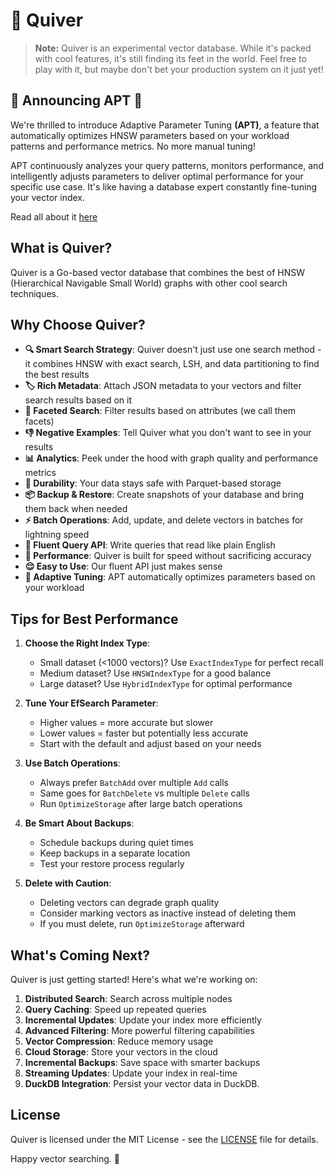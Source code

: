 # 🏹 Quiver

> **Note:** Quiver is an experimental vector database. While it's packed with cool features, it's still finding its feet in the world. Feel free to play with it, but maybe don't bet your production system on it just yet!

## 🎉 Announcing APT 🎉

We're thrilled to introduce Adaptive Parameter Tuning **(APT)**, a feature that automatically optimizes HNSW parameters based on your workload patterns and performance metrics. No more manual tuning!

APT continuously analyzes your query patterns, monitors performance, and intelligently adjusts parameters to deliver optimal performance for your specific use case. It's like having a database expert constantly fine-tuning your vector index.

Read all about it [here](adaptive/README.md)

## What is Quiver?

Quiver is a Go-based vector database that combines the best of HNSW (Hierarchical Navigable Small World) graphs with other cool search techniques.

## Why Choose Quiver?

- **🔍 Smart Search Strategy**: Quiver doesn't just use one search method - it combines HNSW with exact search, LSH, and data partitioning to find the best results
- **🏷️ Rich Metadata**: Attach JSON metadata to your vectors and filter search results based on it
- **🧩 Faceted Search**: Filter results based on attributes (we call them facets)
- **👎 Negative Examples**: Tell Quiver what you don't want to see in your results
- **📊 Analytics**: Peek under the hood with graph quality and performance metrics
- **💾 Durability**: Your data stays safe with Parquet-based storage
- **📦 Backup & Restore**: Create snapshots of your database and bring them back when needed
- **⚡ Batch Operations**: Add, update, and delete vectors in batches for lightning speed
- **🔗 Fluent Query API**: Write queries that read like plain English
- **🚀 Performance**: Quiver is built for speed without sacrificing accuracy
- **😌 Easy to Use**: Our fluent API just makes sense
- **🧠 Adaptive Tuning**: APT automatically optimizes parameters based on your workload

## Tips for Best Performance

1. **Choose the Right Index Type**:
   - Small dataset (<1000 vectors)? Use `ExactIndexType` for perfect recall
   - Medium dataset? Use `HNSWIndexType` for a good balance
   - Large dataset? Use `HybridIndexType` for optimal performance

2. **Tune Your EfSearch Parameter**:
   - Higher values = more accurate but slower
   - Lower values = faster but potentially less accurate
   - Start with the default and adjust based on your needs

3. **Use Batch Operations**:
   - Always prefer `BatchAdd` over multiple `Add` calls
   - Same goes for `BatchDelete` vs multiple `Delete` calls
   - Run `OptimizeStorage` after large batch operations

4. **Be Smart About Backups**:
   - Schedule backups during quiet times
   - Keep backups in a separate location
   - Test your restore process regularly

5. **Delete with Caution**:
   - Deleting vectors can degrade graph quality
   - Consider marking vectors as inactive instead of deleting them
   - If you must delete, run `OptimizeStorage` afterward

## What's Coming Next?

Quiver is just getting started! Here's what we're working on:

1. **Distributed Search**: Search across multiple nodes
2. **Query Caching**: Speed up repeated queries
3. **Incremental Updates**: Update your index more efficiently
4. **Advanced Filtering**: More powerful filtering capabilities
5. **Vector Compression**: Reduce memory usage
6. **Cloud Storage**: Store your vectors in the cloud
7. **Incremental Backups**: Save space with smarter backups
8. **Streaming Updates**: Update your index in real-time
9. **DuckDB Integration**: Persist your vector data in DuckDB.

## License

Quiver is licensed under the MIT License - see the [LICENSE](LICENSE) file for details.

Happy vector searching. 🏹

